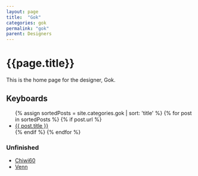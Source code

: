 ```yaml
---
layout: page
title:  "Gok"
categories: gok
permalink: "gok"
parent: Designers
---
```

# {{page.title}}

This is the home page for the designer, Gok.

## Keyboards

<ul>
  {% assign sortedPosts = site.categories.gok | sort: 'title' %}
    {% for post in sortedPosts %}
      {% if post.url %}
        <li><a href="{{ post.url }}">{{ post.title }}</a></li>
      {% endif %}
    {% endfor %}
</ul>

### Unfinished

- [Chiwi60](/gok/chiwi60)
- [Venn](/gok/venn)
